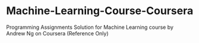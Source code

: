 # Machine-Learning-Course-Coursera
Programming Assignments Solution for Machine Learning course by Andrew Ng on Coursera (Reference Only)
